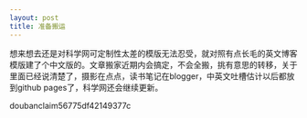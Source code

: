 ```yaml
---
layout: post
title: 准备搬运
---
```


想来想去还是对科学网可定制性太差的模版无法忍受，就对照有点长毛的英文博客模版建了个中文版的。文章搬家近期内会搞定，不会全搬，挑有意思的转移，关于里面已经说清楚了，摄影在点点，读书笔记在blogger，中英文吐槽估计以后都放到github pages了，科学网还会继续更新。

doubanclaim56775df42149377c
